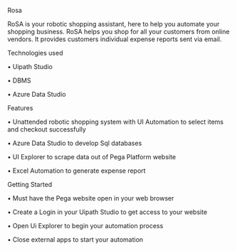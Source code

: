 Rosa

RoSA is your robotic shopping assistant, here to help you automate your shopping business. RoSA helps you shop for all your customers from online vendors. It provides customers individual expense reports sent via email.

Technologies used

•	Uipath Studio

•	DBMS

•	Azure Data Studio

Features

•	Unattended robotic shopping system with UI Automation to select items and checkout successfully

•	Azure Data Studio to develop Sql databases

•	UI Explorer to scrape data out of Pega Platform website

•	Excel Automation to generate expense report

Getting Started

•	Must have the Pega website open in your web browser

•	Create a Login in your Uipath Studio to get access to your website

•	Open Ui Explorer to begin your automation process

•	Close external apps to start your automation

